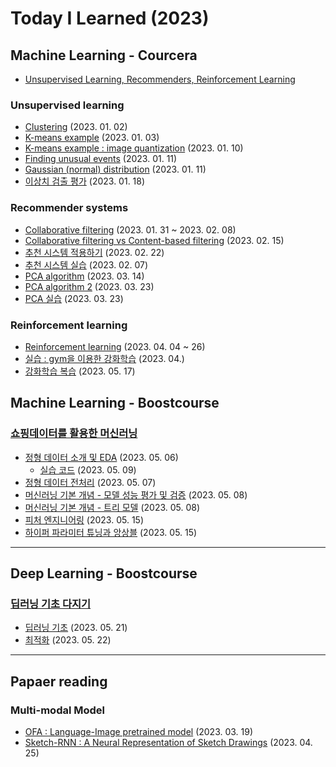 # Today I Learned (2023)

## Machine Learning - Courcera
* [Unsupervised Learning, Recommenders, Reinforcement Learning](https://www.coursera.org/specializations/machine-learning-introduction#courses)

### Unsupervised learning
* [Clustering](./202301/20230102.md) (2023. 01. 02)
* [K-means example](./202301/20230103.ipynb) (2023. 01. 03)
* [K-means example : image quantization](./202301/20230110.ipynb) (2023. 01. 10)
* [Finding unusual events](./202301/20230111.md) (2023. 01. 11)
* [Gaussian (normal) distribution](./202301/20230111.ipynb) (2023. 01. 11)
* [이상치 검출 평가](./202301/20230118.md) (2023. 01. 18)

### Recommender systems
* [Collaborative filtering](./202302/20230131-0208.md) (2023. 01. 31 ~ 2023. 02. 08)
* [Collaborative filtering vs Content-based filtering](./202302/20230215.md) (2023. 02. 15)
* [추천 시스템 적용하기](./202302/20230222.md) (2023. 02. 22)
* [추천 시스템 실습](./202303/20230307.ipynb) (2023. 02. 07)
* [PCA algorithm](./202303/20230314.md) (2023. 03. 14)
* [PCA algorithm 2](./202303/20230323.md) (2023. 03. 23)
* [PCA 실습](./202303/20230323.ipynb) (2023. 03. 23)

### Reinforcement learning
* [Reinforcement learning](./202304/20230404-26.md) (2023. 04. 04 ~ 26)
* [실습 : gym을 이용한 강화학습](./202304/test_gym) (2023. 04.)
* [강화학습 복습](./202305/20230517.md) (2023. 05. 17)


## Machine Learning - Boostcourse

### [쇼핑데이터를 활용한 머신러닝](https://www.boostcourse.org/ai224/joinLectures/361801)
* [정형 데이터 소개 및 EDA](https://ahnmunju.oopy.io/b0f8f322-0571-48b6-9ea7-7fc904897ebb) (2023. 05. 06)
    * [실습 코드](./202305/20230509.ipynb) (2023. 05. 09)
* [정형 데이터 전처리](https://ahnmunju.oopy.io/b68ad2eb-d023-48c1-bdd9-c2a563051e63) (2023. 05. 07)
* [머신러닝 기본 개념 - 모델 성능 평가 및 검증](https://ahnmunju.oopy.io/a2c80d08-2ca2-4996-9c20-2afe1bb95837) (2023. 05. 08)
* [머신러닝 기본 개념 - 트리 모델](https://ahnmunju.oopy.io/fc08366e-1c88-4f59-ae09-987e33ad77df) (2023. 05. 08)
* [피처 엔지니어링](https://ahnmunju.oopy.io/de28cfd5-f159-427d-8385-d26156a302e0) (2023. 05. 15)
* [하이퍼 파라미터 튜닝과 앙상블](https://ahnmunju.oopy.io/298b79af-a6de-453f-8131-2a990d870120) (2023. 05. 15)

---

## Deep Learning - Boostcourse

### [딥러닝 기초 다지기](https://www.boostcourse.org/ai111/joinLectures/316854)
* [딥러닝 기초](https://ahnmunju.oopy.io/8ffb82fa-68d0-4ad1-98ab-db7f31036614) (2023. 05. 21)
* [최적화](https://ahnmunju.oopy.io/be2e31d8-f268-4276-b221-2f3bd26c4ba2) (2023. 05. 22)

---

## Papaer reading

### Multi-modal Model
* [OFA : Language-Image pretrained model](https://ahnmunju.oopy.io/5523601a-0e89-4d78-9746-1b1e55accf45) (2023. 03. 19)
* [Sketch-RNN : A Neural Representation of Sketch Drawings](https://ahnmunju.oopy.io/c7c729ab-2e43-47a9-a9d8-2f3348619f68) (2023. 04. 25)